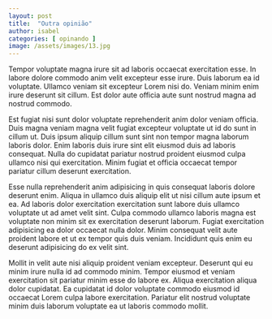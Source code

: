 ```yaml
---
layout: post
title:  "Outra opinião"
author: isabel
categories: [ opinando ]
image: /assets/images/13.jpg
---
```



Tempor voluptate magna irure sit ad laboris occaecat exercitation esse. In
labore dolore commodo anim velit excepteur esse irure. Duis laborum ea id
voluptate. Ullamco veniam sit excepteur Lorem nisi do. Veniam minim enim irure
deserunt sit cillum. Est dolor aute officia aute sunt nostrud magna ad nostrud
commodo.

Est fugiat nisi sunt dolor voluptate reprehenderit anim dolor veniam officia.
Duis magna veniam magna velit fugiat excepteur voluptate ut id do sunt in cillum
ut. Duis ipsum aliquip cillum sunt sint non tempor magna laborum laboris dolor.
Enim laboris duis irure sint elit eiusmod duis ad laboris consequat. Nulla do
cupidatat pariatur nostrud proident eiusmod culpa ullamco nisi qui exercitation.
Minim fugiat et officia occaecat tempor pariatur cillum deserunt exercitation.

Esse nulla reprehenderit anim adipisicing in quis consequat laboris dolore
deserunt enim. Aliqua in ullamco duis aliquip elit ut nisi cillum aute ipsum et
ea. Ad laboris dolor exercitation exercitation sunt labore duis ullamco
voluptate ut ad amet velit sint. Culpa commodo ullamco laboris magna est
voluptate non minim sit ex exercitation deserunt laborum. Fugiat exercitation
adipisicing ea dolor occaecat nulla dolor. Minim consequat velit aute proident
labore et ut ex tempor quis duis veniam. Incididunt quis enim eu deserunt
adipisicing do ex velit sint.

Mollit in velit aute nisi aliquip proident veniam excepteur. Deserunt qui eu
minim irure nulla id ad commodo minim. Tempor eiusmod et veniam exercitation sit
pariatur minim esse do labore ex. Aliqua exercitation aliqua dolor cupidatat. Ea
cupidatat id dolor voluptate commodo eiusmod id occaecat Lorem culpa labore
exercitation. Pariatur elit nostrud voluptate minim duis laborum voluptate ea ut
laboris commodo mollit.